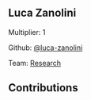 
## Luca Zanolini
Multiplier: 1

Github: [@luca-zanolini](https://github.com/luca-zanolini)

Team: [Research](https://github.com/luca-zanolini/research)

## Contributions

